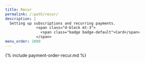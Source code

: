 ```yaml
---
title: Recur
permalink: /:path/recur/
description: |
  Setting up subscriptions and recurring payments.
              <span class="d-block mt-3">
                <span class="badge badge-default">Card</span>
              </span>
menu_order: 2800
---
```


{% include payment-order-recur.md %}
